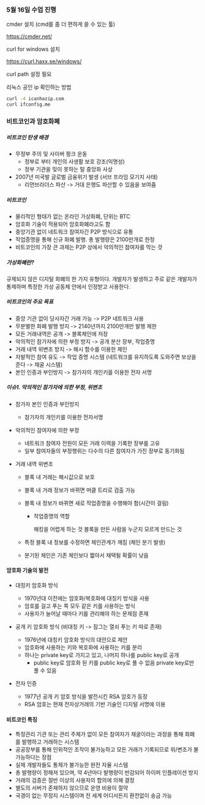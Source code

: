 ### 5월 16일 수업 진행

cmder 설치 (cmd를 좀 더 편하게 쓸 수 있는 툴)

<https://cmder.net/>



curl for windows 설치

<https://curl.haxx.se/windows/>

curl path 설정 필요



리눅스 공인 ip 확인하는 방법

``` cmd
curl -4 icanhazip.com
curl ifconfig.me
```



### 비트코인과 암호화폐

##### 비트코인 탄생 배경

- 무정부 주의 및 사이버 펑크 운동
  - 정부로 부터 개인의 사생활 보호 강조(익명성)
  - 정부 기관을 밎이 못하는 탈 중앙화 사상
- 2007년 미국발 글로벌 금융위기 발생 (서브 프라임 모기지 사태)
  - 리먼브라더스 파산 -> 거대 은행도 파산할 수 있음을 보여줌



##### 비트코인

- 물리적인 형태가 없는 온라인 가상화폐, 단위는 BTC
- 암호화 기술이 적용되어 암호화폐라고도 함
- 중앙기관 없이 네트워크 참여자간 P2P 방식으로 유통
- 작업증명을 통해 신규 화폐 발행. 총 발행량은 2100만개로 한정
- 비트코인의 가장 큰 과제는 P2P 상에서 악의적인 참여자를 막는 것 



##### 가상화폐란?

규제되지 않은 디지털 화폐의 한 가지 유형이다. 개발자가 발생하고 주로 같은 개발자가 통제하며 특정한 가상 공동체 안에서 인정받고 사용한다. 



##### 비트코인의 주요 목표

- 중앙 기관 없이 당사자간 거래 가능 -> P2P 네트워크 사용
- 무분별한 화폐 발행 방지 -> 2140년까지 2100만개만 발행 제한
- 모든 거래내역은 공개 -> 블록체인에 저장
- 악의적인 참가자에 의한 부정 방지 -> 공개 분산 장부, 작업증명
- 거래 내역 위변조 방지 -> 해시 함수를 이용한 체인
- 자발적인 참여 유도 -> 작업 증명 시스템 
  (네트워크를 유지하도록 도와주면 보상을 준다 -> 채굴 시스템)
- 본인 인증과 부인방지 -> 참가자의 개인키를 이용한 전자 서명



##### 이슈1. 악의적인 참가자에 의한 부정, 위변조

- 참가자 본인 인증과 부인방지

  - 참가자의 개인키를 이용한 전자서명 

- 악의적인 참여자에 의한 부정

  - 네트워크 참여자 전원이 모든 거래 이력을 기록한 장부를 고유
  - 일부 참여자들의 부정행위는 다수의 다른 참여자가 가진 장부로 동기화됨

- 거래 내역 위변조

  - 블록 내 거래는 해시값으로 보호

  - 블록 내 거래 정보가 바뀌면 머클 트리로 검출 가능

  - 블록 내 정보가 바뀌면 새로 작업증명을 수행해야 함(시간이 걸림)

    - 작업증명의 역할

      해킹을 어렵게 하는 것
      블록을 만든 사람을 누군지 모르게 만드는 것

  - 특정 블록 내 정보를 수정하면 체인관계가 깨짐 (체인 분기 발생)

  - 분기된 체인은 기존 체인보다 짧아서 채택될 확률이 낮음



#### 암호화 기술의 발전

- 대칭키 암호화 방식
  - 1970년대 이전에는 암호화/복호화에 대칭키 방식을 사용
  - 암호를 걸고 푸는 쪽 모두 같은 키를 사용하는 방식
  - 사용자가 늘어날 때마다 키를 관리해야 하는 문제점 존재

- 공개 키 암호화 방식 (비대칭 키 -> 잠그는 열쇠 푸는 키 따로 존재)
  - 1976년에 대칭키 암호화 방식의 대안으로 제안
  - 암호화에 사용하는 키와 복호화에 사용하는 키를 분리
  - 하나는 private key로 가지고 있고, 나머지 하나를 public key로 공개
    - public key로 암호화 된 키를 public key로 풀 수 없음 private key로만 풀 수 있음 
- 전자 인증
  - 1977년 공개 키 암호 방식을 발전시킨 RSA 암호가 등장
  - RSA 암호는 현재 전자상거래의 기반 기술인 디지털 서명에 이용



#### 비트코인 특징

- 특정관리 기관 또는 관리 주체가 없이 모든 참여자가 채굴이라는 과정을 통해 화폐를 발행하고 거래하는 시스템
- 공공장부를 통해 인위적인 조작이 불가능하고 모든 거래가 기록되므로 위/변조가 불가능하다는 장점
- 실제 개발자들도 통제가 불가능한 완전 자율 시스템
- 총 발행량이 정해져 있으며, 약 4년마다 발행량이 반감되어 하이퍼 인플레이션 방지
- 거래의 검증은 절반 이상의 사용자의 합의에 의해 결정
- 별도의 서버가 존재하지 않으므로 운영 비용이 절약
- 국경이 없는 무정지 시스템이며 전 세계 어디서든지 환전없이 송금 가능


